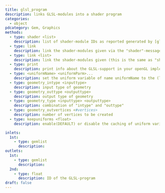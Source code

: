 ```yaml
---
title: glsl_program
description: links GLSL-modules into a shader program
categories:
  - object
pdcategory: Gem, Graphics
methods:
  - type: shader <list>
    description: list of shader-module IDs as reported generated by [glsl_fragment] and [glsl_vertex]
  - type: link
    description: link the shader-modules given via the "shader"-message
  - type: link <list>
    description: link the shader-modules given (this is the same as "shader <list>"+"link")
  - type: print
    description: print info about the GLSL-support in your openGL implementation and about the linked program
  - type: <uniformName> <uniformParm>...
    description: set the uniform variable of name uniformName to the (list of) uniformParms. this is only valid after successfully linking a program
  - type: geometry_intype <inputtype>
    description: input type of geometry
  - type: geometry_outtype <outputtype>
    description: output type of geometry
  - type: geometry_type <inputtype> <outputtype>
    description: combination of "intype" and "outtype"
  - type: geometry_outvertices <#vertices>
    description: number of vertices to be created
  - type: keepuniforms <float>
    description: enable(DEFAULT) or disable the caching of uniform variables across reload

inlets:
  1st:
    - type: gemlist
      description:
outlets:
  1st:
    - type: gemlist
      description:
  2nd:
    - type: float
      description: ID of the GLSL-program
draft: false
---
```

